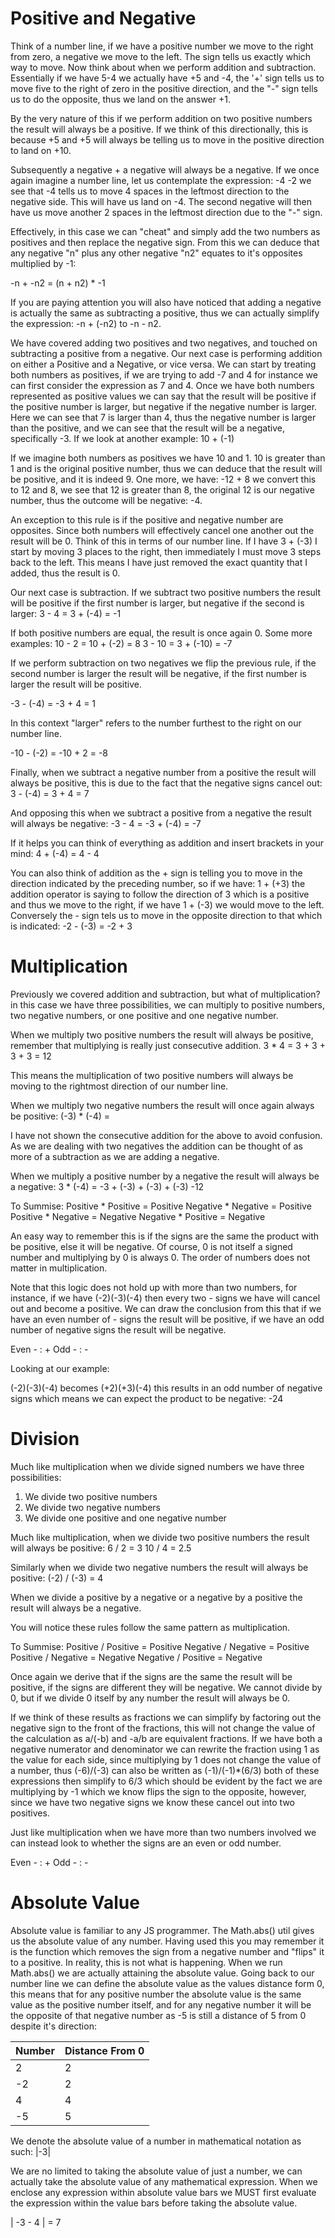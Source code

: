 # Positive and Negative

Think of a number line, if we have a positive number we move to the right from zero, a negative we move to the left. The sign tells us exactly which way to move. Now think about when we perform addition and subtraction. Essentially if we have 5-4 we actually have +5 and -4, the '+' sign tells us to move five to the right of zero in the positive direction, and the "-" sign tells us to do the opposite, thus we land on the answer +1.

By the very nature of this if we perform addition on two positive numbers the result will always be a positive. If we think of this directionally, this is because +5 and +5 will always be telling us to move in the positive direction to land on +10.

Subsequently a negative + a negative will always be a negative. If we once again imagine a number line, let us contemplate the expression: -4 -2 we see that -4 tells us to move 4 spaces in the leftmost direction to the negative side. This will have us land on -4. The second negative will then have us move another 2 spaces in the leftmost direction due to the "-" sign.

Effectively, in this case we can "cheat" and simply add the two numbers as positives and then replace the negative sign. From this we can deduce that any negative "n" plus any other negative "n2" equates to it's opposites multiplied by -1:

-n + -n2 = (n + n2) * -1

If you are paying attention you will also have noticed that adding a negative is actually the same as subtracting a positive, thus we can actually simplify the expression: -n + (-n2)
to -n - n2.

We have covered adding two positives and two negatives, and touched on subtracting a positive from a negative. Our next case is performing addition on either a Positive and a Negative, or vice versa. We can start by treating both numbers as positives, if we are trying to add -7 and 4 for instance we can first consider the expression as 7 and 4. Once we have both numbers represented as positive values we can say that the result will be positive if the positive number is larger, but negative if the negative number is larger. Here we can see that 7 is larger than 4, thus the negative number is larger than the positive, and we can see that the result will be a negative, specifically -3. If we look at another example: 10 + (-1)

If we imagine both numbers as positives we have 10 and 1. 10 is greater than 1 and is the original positive number, thus we can deduce that the result will be positive, and it is indeed 9. One more, we have: -12 + 8 we convert this to 12 and 8, we see that 12 is greater than 8, the original 12 is our negative number, thus the outcome will be negative: -4.

An exception to this rule is if the positive and negative number are opposites. Since both numbers will effectively cancel one another out the result will be 0. Think of this in terms of our number line. If I have 3 + (-3) I start by moving 3 places to the right, then immediately I must move 3 steps back to the left. This means I have just removed the exact quantity that I added, thus the result is 0.

Our next case is subtraction. If we subtract two positive numbers the result will be positive if the first number is larger, but negative if the second is larger: 3 - 4 = 3 + (-4) = -1

If both positive numbers are equal, the result is once again 0.
Some more examples:
  10 - 2 = 10 + (-2) = 8
	3 - 10 = 3 + (-10) = -7

If we perform subtraction on two negatives we flip the previous rule, if the second number is larger the result will be negative, if the first number is larger the result will be positive.

-3 - (-4) = -3 + 4 = 1

In this context "larger" refers to the number furthest to the right on our number line.

-10 - (-2) = -10 + 2 = -8


Finally, when we subtract a negative number from a positive the result will always be positive, this is due to the fact that the negative signs cancel out: 3 - (-4) = 3 + 4 = 7

And opposing this when we subtract a positive from a negative the result will always be negative: -3 - 4 = -3 + (-4) = -7


If it helps you can think of everything as addition and insert brackets in your mind: 4 + (-4) = 4 - 4

You can also think of addition as the + sign is telling you to move in the direction indicated by the preceding number, so if we have: 1 + (+3) the addition operator is saying to follow the direction of 3 which is a positive and thus we move to the right, if we have 1 + (-3) we would move to the left. Conversely the - sign tels us to move in the opposite direction to that which is indicated: -2 - (-3) = -2 + 3

# Multiplication

Previously we covered addition and subtraction, but what of multiplication? in this case we have three possibilities, we can multiply to positive numbers, two negative numbers, or one positive and one negative number.

When we multiply two positive numbers the result will always be positive, remember that multiplying is really just consecutive addition.
3 * 4 = 3 + 3 + 3 + 3 = 12

This means the multiplication of two positive numbers will always be moving to the rightmost direction of our number line.

When we multiply two negative numbers the result will once again always be positive:
(-3) * (-4) =

I have not shown the consecutive addition for the above to avoid confusion. As we are dealing with two negatives the addition can be thought of as more of a subtraction as we are adding a negative.

When we multiply a positive number by a negative the result will always be a negative: 3 * (-4) = -3 + (-3) + (-3) + (-3) -12


To Summise:
	Positive * Positive = Positive
	Negative * Negative = Positive
	Positive * Negative = Negative
	Negative * Positive = Negative

An easy way to remember this is if the signs are the same the product with be positive, else it will be negative. Of course, 0 is not itself a signed number and multiplying by 0 is always 0. The order of numbers does not matter in multiplication.

Note that this logic does not hold up with more than two numbers, for instance, if we have (-2)(-3)(-4) then every two - signs we have will cancel out and become a positive. We can draw the conclusion from this that if we have an even number of - signs the result will be positive, if we have an odd number of negative signs the result will be negative.

Even  - : +
Odd   - : -

Looking at our example:

(-2)(-3)(-4) becomes (+2)(+3)(-4) this results in an odd number of negative signs which means we can expect the product to be negative: -24

# Division

Much like multiplication when we divide signed numbers we have three possibilities:

   1. We divide two positive numbers
   2. We divide two negative numbers
   3. We divide one positive and one negative number

Much like multiplication, when we divide two positive numbers the result will always be positive:
    6 / 2 = 3
		10 / 4 = 2.5

Similarly when we divide two negative numbers the result will always be positive:
   (-2) / (-3) = 4

When we divide a positive by a negative or a negative by a positive the result will always be a negative.

You will notice these rules follow the same pattern as multiplication.

To Summise:
	Positive / Positive = Positive
	Negative / Negative = Positive
	Positive / Negative = Negative
	Negative / Positive = Negative

Once again we derive that if the signs are the same the result will be positive, if the signs are different they will be negative. We cannot divide by 0, but if we divide 0 itself by any number the result will always be 0.

If we think of these results as fractions we can simplify by factoring out the negative sign to the front of the fractions, this will not change the value of the calculation as a/(-b) and -a/b are equivalent fractions. If we have both a negative numerator and denominator we can rewrite the fraction using 1 as the value for each side, since multiplying by 1 does not change the value of a number, thus (-6)/(-3) can also be written as (-1)/(-1)*(6/3) both of these expressions then simplify to 6/3 which should be evident by the fact we are multiplying by -1 which we know flips the sign to the opposite, however, since we have two negative signs we know these cancel out into two positives.

Just like multiplication when we have more than two numbers involved we can instead look to whether the signs are an even or odd number.

Even  - : +
Odd   - : -


# Absolute Value

Absolute value is familiar to any JS programmer. The Math.abs()
util gives us the absolute value of any number. Having used this you may remember it is the function which removes the sign from a negative number and "flips" it to a positive. In reality, this is not what is happening. When we run Math.abs() we are actually attaining the absolute value. Going back to our number line we can define the absolute value as the values distance form 0, this means that for any positive number the absolute value is the same value as the positive number itself, and for any negative number it will be the opposite of that negative number as -5 is still a distance of 5 from 0 despite it's direction:

| Number | Distance From 0 |
| --- | --- |
| 2 | 2 |
| -2 | 2 |
| 4 | 4 |
| -5 | 5 |


We denote the absolute value of a number in mathematical notation as such: |-3|

We are no limited to taking the absolute value of just a number, we can actually take the absolute value of any mathematical expression. When we enclose any expression within absolute value bars we MUST first evaluate the expression within the value bars before taking the absolute value.

| -3 - 4 | = 7